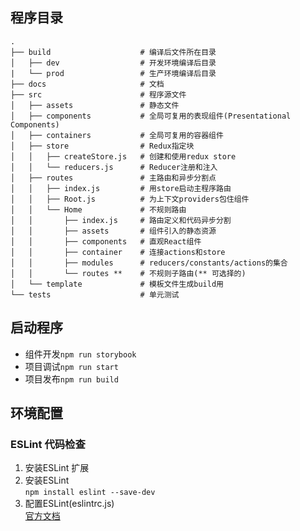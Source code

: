 ## 程序目录

```
.
├── build                    # 编译后文件所在目录
│   ├── dev                  # 开发环境编译后目录
|   └── prod                 # 生产环境编译后目录
├── docs                     # 文档
├── src                      # 程序源文件
│   ├── assets               # 静态文件
│   ├── components           # 全局可复用的表现组件(Presentational Components)
│   ├── containers           # 全局可复用的容器组件
│   ├── store                # Redux指定块
│   │   ├── createStore.js   # 创建和使用redux store
│   │   └── reducers.js      # Reducer注册和注入
│   ├── routes               # 主路由和异步分割点
│   │   ├── index.js         # 用store启动主程序路由
│   │   ├── Root.js          # 为上下文providers包住组件
│   │   └── Home             # 不规则路由
│   │       ├── index.js     # 路由定义和代码异步分割
│   │       ├── assets       # 组件引入的静态资源
│   │       ├── components   # 直观React组件
│   │       ├── container    # 连接actions和store
│   │       ├── modules      # reducers/constants/actions的集合
│   │       └── routes **    # 不规则子路由(** 可选择的)
│   └── template             # 模板文件生成build用
└── tests                    # 单元测试
```
## 启动程序
* 组件开发`npm run storybook`
* 项目调试`npm run start`
* 项目发布`npm run build`
## 环境配置
### ESLint 代码检查
1. 安装ESLint 扩展
2. 安装ESLint    
`npm install eslint --save-dev`
3. 配置ESLint(eslintrc.js)    
[官方文档](http://eslint.cn/docs/user-guide/configuring)